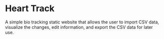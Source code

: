 # Heart Track
A simple bio tracking static website that allows the user to import CSV data, visualize the changes, edit information, and export the CSV data for later use. 
